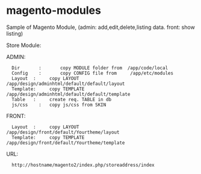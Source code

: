 magento-modules
===============

Sample of Magento Module, (admin: add,edit,delete,listing data. front: show listing)

Store Module:

  ADMIN:

      Dir	    :		copy MODULE folder from  /app/code/local 
      Config	:		copy CONFIG file from 	  /app/etc/modules
      Layout  :		copy LAYOUT		 /app/design/adminhtml/default/default/layout
      Template:		copy TEMPLATE		 /app/design/adminhtml/default/default/template
      Table	  :		create req. TABLE in db			
      js/css	:   copy js/css from SKIN
      
  FRONT:
      
      Layout  :		copy LAYOUT		 /app/design/front/default/Yourtheme/layout
      Template:		copy TEMPLATE		 /app/design/front/default/Yourtheme/template
	
	
  URL:
  
  	  http://hostname/magento2/index.php/storeaddress/index


